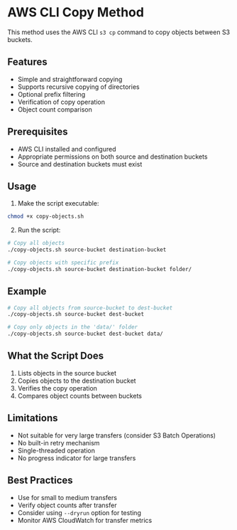 # AWS CLI Copy Method

This method uses the AWS CLI `s3 cp` command to copy objects between S3 buckets.

## Features
- Simple and straightforward copying
- Supports recursive copying of directories
- Optional prefix filtering
- Verification of copy operation
- Object count comparison

## Prerequisites
- AWS CLI installed and configured
- Appropriate permissions on both source and destination buckets
- Source and destination buckets must exist

## Usage

1. Make the script executable:
```bash
chmod +x copy-objects.sh
```

2. Run the script:
```bash
# Copy all objects
./copy-objects.sh source-bucket destination-bucket

# Copy objects with specific prefix
./copy-objects.sh source-bucket destination-bucket folder/
```

## Example
```bash
# Copy all objects from source-bucket to dest-bucket
./copy-objects.sh source-bucket dest-bucket

# Copy only objects in the 'data/' folder
./copy-objects.sh source-bucket dest-bucket data/
```

## What the Script Does
1. Lists objects in the source bucket
2. Copies objects to the destination bucket
3. Verifies the copy operation
4. Compares object counts between buckets

## Limitations
- Not suitable for very large transfers (consider S3 Batch Operations)
- No built-in retry mechanism
- Single-threaded operation
- No progress indicator for large transfers

## Best Practices
- Use for small to medium transfers
- Verify object counts after transfer
- Consider using `--dryrun` option for testing
- Monitor AWS CloudWatch for transfer metrics 